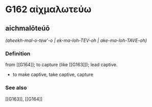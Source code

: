# G162 αἰχμαλωτεύω

## aichmalōteúō

_(aheekh-mal-o-tew'-o | ek-ma-loh-TEV-oh | ake-ma-loh-TAVE-oh)_

### Definition

from [[G164]]; to capture (like [[G163]]); lead captive.

- to make captive, take captive, capture

### See also

[[G163]], [[G164]]

